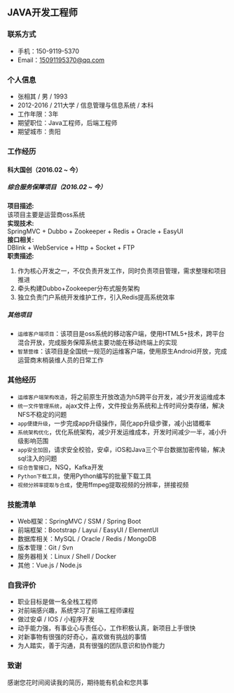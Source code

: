## JAVA开发工程师
### 联系方式
- 手机：150-9119-5370
- Email：15091195370@qq.com

### 个人信息
- 张相其 / 男 / 1993
- 2012-2016 / 211大学 / 信息管理与信息系统 / 本科
- 工作年限：3年
- 期望职位：Java工程师，后端工程师
- 期望城市：贵阳

### 工作经历
#### 科大国创（2016.02 ~ 今）
##### 综合服务保障项目（2016.02 ~ 今）
**项目描述:**  
该项目主要是运营商oss系统  
**实现技术:**  
SpringMVC + Dubbo + Zookeeper + Redis + Oracle + EasyUI  
**接口相关:**  
DBlink + WebService + Http + Socket + FTP  
**职责描述:**
1. 作为核心开发之一，不仅负责开发工作，同时负责项目管理，需求整理和项目推进
2. 牵头构建Dubbo+Zookeeper分布式服务架构
3. 独立负责门户系统开发维护工作，引入Redis提高系统效率

##### 其他项目
- `运维客户端项目`：该项目是oss系统的移动客户端，使用HTML5+技术，跨平台混合开放，完成服务保障系统主要功能在移动终端上的实现
- `智慧营维`：该项目是全国统一规范的运维客户端，使用原生Android开放，完成运营商末梢装维人员的日常工作

### 其他经历
- `运维客户端架构改造`，将之前原生开放改造为h5跨平台开发，减少开发运维成本
- `统一文件管理系统`，ajax文件上传，文件按业务系统和上传时间分类存储，解决NFS不稳定的问题
- `app便捷升级`，一步完成app升级操作，简化app升级步骤，减小出错概率
- `系统架构优化`，优化系统架构，减少开发运维成本，开发时间减少一半，减小升级影响范围
- `app安全加固`，请求安全校验，安卓，iOS和Java三个平台数据加密传输，解决sql注入的问题
- `综合告警接口`，NSQ，Kafka开发
- `Python下载工具`，使用Python编写的批量下载工具
- `视频分辨率提取与合成`，使用ffmpeg提取视频的分辨率，拼接视频

### 技能清单
- Web框架：SpringMVC / SSM / Spring Boot
- 前端框架：Bootstrap / Layui / EasyUI / ElementUI
- 数据库相关：MySQL / Oracle / Redis / MongoDB
- 版本管理：Git / Svn
- 服务器相关：Linux / Shell / Docker
- 其他：Vue.js / Node.js

### 自我评价
- 职业目标是做一名全栈工程师
- 对前端感兴趣，系统学习了前端工程师课程
- 做过安卓 / IOS / 小程序开发
- 动手能力强，有事业心与责任心，工作积极认真，新项目上手很快
- 对新事物有很强的好奇心，喜欢做有挑战的事情
- 为人踏实，善于沟通，具有很强的团队意识和协作能力

### 致谢
感谢您花时间阅读我的简历，期待能有机会和您共事